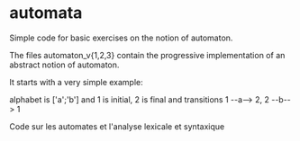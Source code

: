 # automata

Simple code for basic exercises on the notion of automaton.

The files automaton_v{1,2,3} contain the progressive implementation of an abstract notion
of automaton.

It starts with a very simple example:

alphabet is ['a';'b'] and 1 is initial, 2 is final and transitions 1 --a--> 2, 2 --b--> 1

Code sur les automates et l'analyse lexicale et syntaxique
